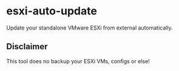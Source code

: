 # esxi-auto-update

Update your standalone VMware ESXi from external automatically.

## Disclaimer

This tool does no backup your ESXi VMs, configs or else!
